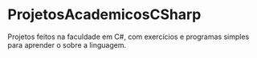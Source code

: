 # ProjetosAcademicosCSharp
Projetos feitos na faculdade em C#, com exercícios e programas simples para aprender o sobre a linguagem.
